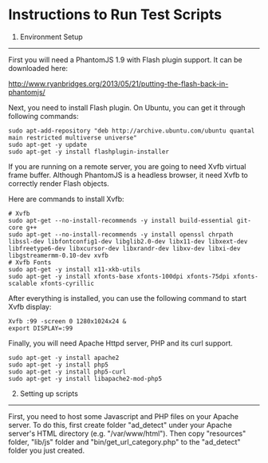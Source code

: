 Instructions to Run Test Scripts
============
1. Environment Setup
------------
First you will need a PhantomJS 1.9 with Flash plugin support. It can be downloaded here:

http://www.ryanbridges.org/2013/05/21/putting-the-flash-back-in-phantomjs/

Next, you need to install Flash plugin. On Ubuntu, you can get it through following commands:

```
sudo apt-add-repository "deb http://archive.ubuntu.com/ubuntu quantal main restricted multiverse universe"
sudo apt-get -y update
sudo apt-get -y install flashplugin-installer
```

If you are running on a remote server, you are going to need Xvfb virtual frame buffer. Although PhantomJS is a headless browser, it need Xvfb to correctly render Flash objects.

Here are commands to install Xvfb:

```
# Xvfb
sudo apt-get --no-install-recommends -y install build-essential git-core g++
sudo apt-get --no-install-recommends -y install openssl chrpath libssl-dev libfontconfig1-dev libglib2.0-dev libx11-dev libxext-dev libfreetype6-dev libxcursor-dev libxrandr-dev libxv-dev libxi-dev libgstreamermm-0.10-dev xvfb 
# Xvfb Fonts
sudo apt-get -y install x11-xkb-utils
sudo apt-get -y install xfonts-base xfonts-100dpi xfonts-75dpi xfonts-scalable xfonts-cyrillic
```

After everything is installed, you can use the following command to start Xvfb display:

```
Xvfb :99 -screen 0 1280x1024x24 &
export DISPLAY=:99
```

Finally, you will need Apache Httpd server, PHP and its curl support.

```
sudo apt-get -y install apache2
sudo apt-get -y install php5
sudo apt-get -y install php5-curl
sudo apt-get -y install libapache2-mod-php5
```

2. Setting up scripts
------------
First, you need to host some Javascript and PHP files on your Apache server. To do this, first create folder "ad_detect" under your Apache server's HTML directory (e.g. "/var/www/html"). 
Then copy "resources" folder, "lib/js" folder and "bin/get_url_category.php" to the "ad_detect" folder you just created.